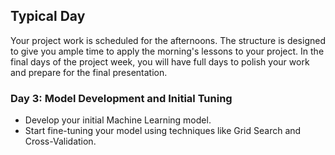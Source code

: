 ## **Typical Day**

Your project work is scheduled for the afternoons. The structure is designed to give you ample time to apply the morning's lessons to your project. In the final days of the project week, you will have full days to polish your work and prepare for the final presentation.

### **Day 3: Model Development and Initial Tuning**

- Develop your initial Machine Learning model.
- Start fine-tuning your model using techniques like Grid Search and Cross-Validation.